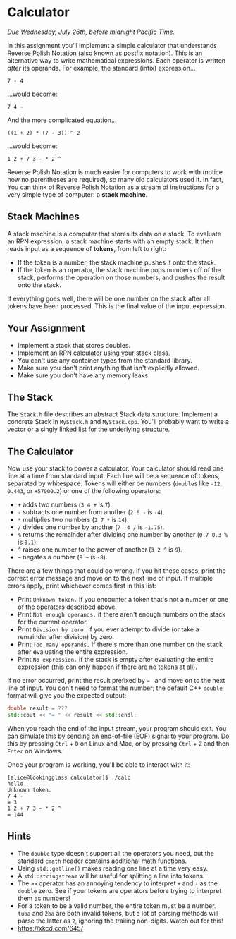 # Calculator

_Due Wednesday, July 26th, before midnight Pacific Time._

In this assignment you'll implement a simple calculator that understands Reverse
Polish Notation (also known as postfix notation).  This is an alternative way to
write mathematical expressions.  Each operator is written _after_  its operands.
For example, the standard (infix) expression...

```
7 - 4
```

...would become:

```
7 4 -
```

And the more complicated equation...

```
((1 + 2) * (7 - 3)) ^ 2
```

...would become:

```
1 2 + 7 3 - * 2 ^
```

Reverse Polish Notation is much easier for computers to work with (notice how no
parentheses  are required),  so many  old calculators used it.  In fact, You can
think of Reverse Polish Notation  as a stream of instructions  for a very simple
type of computer: a **stack machine**.


## Stack Machines

A stack machine is a  computer that stores its data  on a stack.  To evaluate an
RPN expression, a stack machine starts with an empty stack.  It then reads input
as a sequence of **tokens**, from left to right:

- If the token is a number, the stack machine pushes it onto the stack.
- If the token is an operator,  the stack machine pops numbers off of the stack,
  performs the operation on those numbers, and pushes the result onto the stack.

If everything goes well,  there will be one number on the stack after all tokens
have been processed.  This is the final value of the input expression.


## Your Assignment

- Implement a stack that stores doubles.
- Implement an RPN calculator using your stack class.
- You can't use any container types from the standard library.
- Make sure you don't print anything that isn't explicitly allowed.
- Make sure you don't have any memory leaks.


## The Stack

The  `Stack.h`  file describes an  abstract  Stack  data structure.  Implement a
concrete Stack in  `MyStack.h` and `MyStack.cpp`.  You'll probably want to write
a vector or a singly linked list for the underlying structure.


## The Calculator

Now use your stack  to power a calculator.  Your calculator should read one line
at a time from standard input. Each line will be a sequence of tokens, separated
by whitespace. Tokens will either be numbers  (`double`s like `-12`, `0.443`, or
`+57000.2`) or one of the following operators:

- `+` adds two numbers (`3 4 +` is `7`).
- `-` subtracts one number from another (`2 6 -` is `-4`).
- `*` multiplies two numbers (`2 7 *` is `14`).
- `/` divides one number by another (`7 -4 /` is `-1.75`).
- `%` returns the remainder after dividing one number by another (`0.7 0.3 %` is `0.1`).
- `^` raises one number to the power of another (`3 2 ^` is `9`).
- `~` negates a number (`8 ~` is `-8`).

There are  a few things that could go wrong.  If you hit these cases,  print the
correct error message and move on to the next line of input.  If multiple errors
apply, print whichever comes first in this list:

- Print `Unknown token.` if you encounter a token that's not a number or one of
  the operators described above.
- Print `Not enough operands.` if there aren't enough numbers on the stack for
  the current operator.
- Print `Division by zero.` if you ever attempt to divide (or take a remainder
  after division) by zero.
- Print `Too many operands.` if there's more than one number on the stack after
  evaluating the entire expression.
- Print `No expression.` if the stack is empty after evaluating the entire
  expression (this can only happen if there are no tokens at all).

If no error occurred, print the result prefixed by `= ` and move on  to the next
line of input.  You don't need to format  the number;  the default  C++ `double`
format will give you the expected output:

```cpp
double result = ???
std::cout << "= " << result << std::endl;
```

When you reach  the end of the input stream,  your program should exit.  You can
simulate this by sending an end-of-file (EOF) signal to your program. Do this by
pressing  `Ctrl` + `D` on Linux and Mac,  or by pressing  `Ctrl` + `Z`  and then
`Enter` on Windows.

Once your program is working, you'll be able to interact with it:

```
[alice@lookingglass calculator]$ ./calc
hello
Unknown token.
7 4 -
= 3
1 2 + 7 3 - * 2 ^
= 144
```

## Hints

- The `double` type doesn't support all the operators you need, but the standard
  `cmath` header contains additional math functions.
- Using `std::getline()` makes reading one line at a time very easy.
- A `std::stringstream` will be useful for splitting a line into tokens.
- The  `>>`  operator has an annoying tendency  to interpret  `+` and `-` as the
  `double` zero.  See if your tokens are  operators  before trying  to interpret
  them as numbers!
- For a token to be a valid number, the  entire token  must be a number.  `tuba`
  and `2ba` are both invalid tokens, but a lot of parsing methods will parse the
  latter as `2`, ignoring the trailing non-digits.  Watch out for this!
- https://xkcd.com/645/
